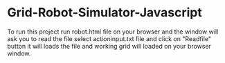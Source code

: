 # Grid-Robot-Simulator-Javascript

To run this project run robot.html file on your browser
and the window will ask you to read the file select actioninput.txt file 
and click on "Readfile" button it will loads the file and working grid will
loaded on your browser window.
